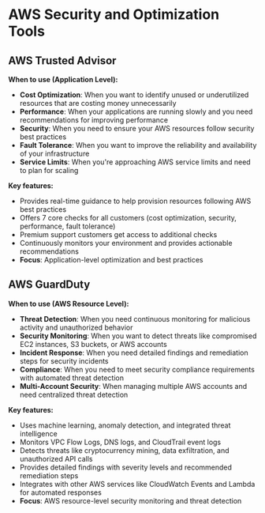 # AWS Security and Optimization Tools

## AWS Trusted Advisor

**When to use (Application Level):**
- **Cost Optimization**: When you want to identify unused or underutilized resources that are costing money unnecessarily
- **Performance**: When your applications are running slowly and you need recommendations for improving performance
- **Security**: When you need to ensure your AWS resources follow security best practices
- **Fault Tolerance**: When you want to improve the reliability and availability of your infrastructure
- **Service Limits**: When you're approaching AWS service limits and need to plan for scaling

**Key features:**
- Provides real-time guidance to help provision resources following AWS best practices
- Offers 7 core checks for all customers (cost optimization, security, performance, fault tolerance)
- Premium support customers get access to additional checks
- Continuously monitors your environment and provides actionable recommendations
- **Focus**: Application-level optimization and best practices

## AWS GuardDuty

**When to use (AWS Resource Level):**
- **Threat Detection**: When you need continuous monitoring for malicious activity and unauthorized behavior
- **Security Monitoring**: When you want to detect threats like compromised EC2 instances, S3 buckets, or AWS accounts
- **Incident Response**: When you need detailed findings and remediation steps for security incidents
- **Compliance**: When you need to meet security compliance requirements with automated threat detection
- **Multi-Account Security**: When managing multiple AWS accounts and need centralized threat detection

**Key features:**
- Uses machine learning, anomaly detection, and integrated threat intelligence
- Monitors VPC Flow Logs, DNS logs, and CloudTrail event logs
- Detects threats like cryptocurrency mining, data exfiltration, and unauthorized API calls
- Provides detailed findings with severity levels and recommended remediation steps
- Integrates with other AWS services like CloudWatch Events and Lambda for automated responses
- **Focus**: AWS resource-level security monitoring and threat detection
 